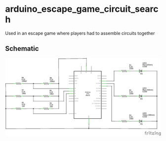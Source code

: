 # arduino_escape_game_circuit_search
Used in an escape game where players had to assemble circuits together

## Schematic
![Schematic](escape_game_circuit_search_schematic_schem.png?raw=true)
